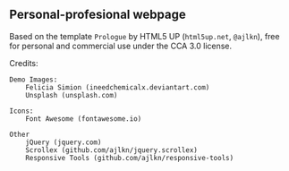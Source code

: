 ## Personal-profesional webpage

Based on the template `Prologue` by HTML5 UP (`html5up.net`, `@ajlkn`), free for personal and commercial use under the CCA 3.0 license.

Credits:

	Demo Images:
		Felicia Simion (ineedchemicalx.deviantart.com)
		Unsplash (unsplash.com)

	Icons:
		Font Awesome (fontawesome.io)

	Other
		jQuery (jquery.com)
		Scrollex (github.com/ajlkn/jquery.scrollex)
		Responsive Tools (github.com/ajlkn/responsive-tools)
